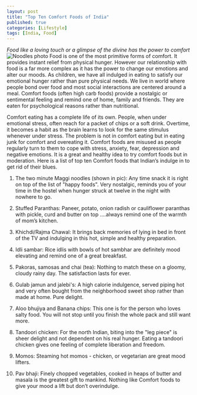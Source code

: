 ```yaml
---
layout: post
title: "Top Ten Comfort Foods of India"
published: true
categories: [Lifestyle]
tags: [India, Food]
---
```


*Food like a loving touch or a glimpse of the divine has the power to comfort*
![Noodles photo](http://2.bp.blogspot.com/_23hrrIu-3P8/TE05JsLgUjI/AAAAAAAABb0/TNra9Ez9d2M/s400/noodles+con+bacon.JPG)
Food is one of the most primitive forms of comfort. It provides instant relief from physical hunger. However our relationship with food is a far more complex as it has the power to change our emotions and alter our moods. As children, we have all indulged in eating to satisfy our emotional hunger rather than pure physical needs. We live in world where people bond over food and most social interactions are centered around a meal. Comfort foods (often high carb foods) provide a nostalgic or sentimental feeling and remind one of home, family and friends. They are eaten for psychological reasons rather than nutritional.

Comfort eating has a complete life of its own. People, when under emotional stress, often reach for a packet of chips or a soft drink. Overtime, it becomes a habit as the brain learns to look for the same stimulus whenever under stress. The problem is not in comfort eating but in eating junk for comfort and overeating it. Comfort foods are misused as people regularly turn to them to cope with stress, anxiety, fear, depression and negative emotions.
It is a great and healthy idea to try comfort foods but in moderation.
Here is a list of top ten Comfort foods that Indian’s indulge in to get rid of their blues.

1. The two minute Maggi noodles (shown in pic): Any time snack it is right on top of the list of "happy foods". Very nostalgic, reminds you of your time in the hostel when hunger struck at twelve in the night with nowhere to go.

2. Stuffed Paranthas: Paneer, potato, onion radish or cauliflower paranthas with pickle, curd and butter on top ....always remind one of the warmth of mom’s kitchen.

3. Khichdi/Rajma Chawal: It brings back memories of lying in bed in front of the TV and indulging in this hot, simple and healthy preparation.

4. Idli sambar: Rice idlis with bowls of hot sambhar are definitely mood elevating and remind one of a great breakfast.

5. Pakoras, samosas and chai (tea): Nothing to match these on a gloomy, cloudy rainy day. The satisfaction lasts for ever.

6. Gulab jamun and jalebi's: A high calorie indulgence, served piping hot and very often bought from the neighborhood sweet shop rather than made at home. Pure delight.

7. Aloo bhujiya and Banana chips: This one is for the person who loves salty food. You will not stop until you finish the whole pack and still want more.

8. Tandoori chicken: For the north Indian, biting into the "leg piece" is sheer delight and not dependent on his real hunger. Eating a tandoori chicken gives one feeling of complete liberation and freedom.

9. Momos: Steaming hot momos - chicken, or vegetarian are great mood lifters.

10. Pav bhaji: Finely chopped vegetables, cooked in heaps of butter and masala is the greatest gift to mankind.
Nothing like Comfort foods to give your mood a lift but don’t overindulge.
